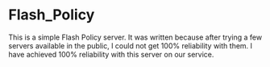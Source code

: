 # Flash_Policy
This is a simple Flash Policy server.  It was written because after trying a few servers available in the public, I could not get 100% reliability with them.   I have achieved 100% reliability with this server on our service.



